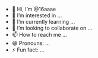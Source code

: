 - 👋 Hi, I’m @16aaae
- 👀 I’m interested in ...
- 🌱 I’m currently learning ...
- 💞️ I’m looking to collaborate on ...
- 📫 How to reach me ...
- 😄 Pronouns: ...
- ⚡ Fun fact: ...

<!---
16aaae/16aaae is a ✨ special ✨ repository because its `README.md` (this file) appears on your GitHub profile.
You can click the Preview link to take a look at your changes.
--->
